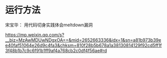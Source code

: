 # 运行方法

宋宝华： 用代码切身实践体会meltdown漏洞

https://mp.weixin.qq.com/s?__biz=MzAwMDUwNDgxOA==&mid=2652663336&idx=1&sn=a81b973b39ee40faf51064e26d9c4fa3&chksm=810f28b5b678a1a38130814129f92cd5ff1f3f48b1b7c9c6f91b1ff9af4a768cb2c0df4f56ae#rd
